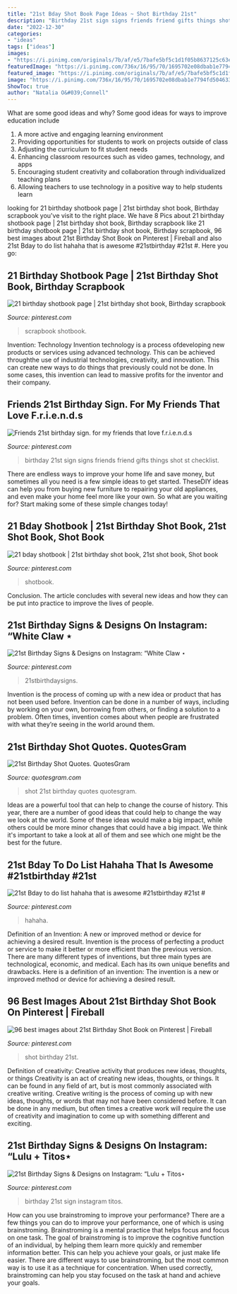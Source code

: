 ```yaml
---
title: "21st Bday Shot Book Page Ideas ~ Shot Birthday 21st"
description: "Birthday 21st sign signs friends friend gifts things shot st checklist"
date: "2022-12-30"
categories:
- "ideas"
tags: ["ideas"]
images:
- "https://i.pinimg.com/originals/7b/af/e5/7bafe5bf5c1d1f05b8637125c63ed702.jpg"
featuredImage: "https://i.pinimg.com/736x/16/95/70/1695702e08dbab1e7794fd5046338b7a.jpg"
featured_image: "https://i.pinimg.com/originals/7b/af/e5/7bafe5bf5c1d1f05b8637125c63ed702.jpg"
image: "https://i.pinimg.com/736x/16/95/70/1695702e08dbab1e7794fd5046338b7a.jpg"
ShowToc: true
author: "Natalia O&#039;Connell"
---
```



What are some good ideas and why?
Some good ideas for ways to improve education include 
1. A more active and engaging learning environment 
2. Providing opportunities for students to work on projects outside of class 
3. Adjusting the curriculum to fit student needs 
4. Enhancing classroom resources such as video games, technology, and apps 
5. Encouraging student creativity and collaboration through individualized teaching plans 
6. Allowing teachers to use technology in a positive way to help students learn 

	

		
looking for 21 birthday shotbook page | 21st birthday shot book, Birthday scrapbook you've visit to the right place. We have 8 Pics about 21 birthday shotbook page | 21st birthday shot book, Birthday scrapbook like 21 birthday shotbook page | 21st birthday shot book, Birthday scrapbook, 96 best images about 21st Birthday Shot Book on Pinterest | Fireball and also 21st Bday to do list hahaha that is awesome #21stbirthday #21st #. Here you go:
		
    
## 21 Birthday Shotbook Page | 21st Birthday Shot Book, Birthday Scrapbook

<img loading=lazy src="https://i.pinimg.com/originals/da/cf/bc/dacfbce2875968dcdb058ec55709654c.jpg" onerror="this.onerror=null;this.src='https://tse3.mm.bing.net/th?id=OIP.o4HCoqSawqP-KBT7rBHO_gHaJ4&amp;pid=15.1';" alt="21 birthday shotbook page | 21st birthday shot book, Birthday scrapbook">

_Source: pinterest.com_

>scrapbook shotbook. 

	

Invention: Technology
Invention technology is a process ofdeveloping new products or services using advanced technology. This can be achieved throughthe use of industrial technologies, creativity, and innovation. This can create new ways to do things that previously could not be done. In some cases, this invention can lead to massive profits for the inventor and their company.

    
## Friends 21st Birthday Sign. For My Friends That Love F.r.i.e.n.d.s

<img loading=lazy src="https://i.pinimg.com/originals/e3/e8/15/e3e8155416bbe14aec3ac8246895cacd.jpg" onerror="this.onerror=null;this.src='https://tse1.mm.bing.net/th?id=OIP.r4ZiKPMAc5nMMrRk4iWgdAHaJ4&amp;pid=15.1';" alt="Friends 21st birthday sign. for my friends that love f.r.i.e.n.d.s">

_Source: pinterest.com_

>birthday 21st sign signs friends friend gifts things shot st checklist. 

	

There are endless ways to improve your home life and save money, but sometimes all you need is a few simple ideas to get started. TheseDIY ideas can help you from buying new furniture to repairing your old appliances, and even make your home feel more like your own. So what are you waiting for? Start making some of these simple changes today!

    
## 21 Bday Shotbook | 21st Birthday Shot Book, 21st Shot Book, Shot Book

<img loading=lazy src="https://i.pinimg.com/originals/d6/f2/d4/d6f2d452dbf10e0305d516d2f3f5450a.jpg" onerror="this.onerror=null;this.src='https://tse1.mm.bing.net/th?id=OIP.eFrcLmiyf_vyCJ1UMiCMFgHaJ4&amp;pid=15.1';" alt="21 bday shotbook | 21st birthday shot book, 21st shot book, Shot book">

_Source: pinterest.com_

>shotbook. 

	

Conclusion.
The article concludes with several new ideas and how they can be put into practice to improve the lives of people.

    
## 21st Birthday Signs &amp; Designs On Instagram: “White Claw ⋆

<img loading=lazy src="https://i.pinimg.com/originals/0c/13/5d/0c135d5646f6733602603ee805014b81.jpg" onerror="this.onerror=null;this.src='https://tse2.mm.bing.net/th?id=OIP.YWZiAtaCHtYC8gej1w4acAHaHZ&amp;pid=15.1';" alt="21st Birthday Signs &amp; Designs on Instagram: “White Claw ⋆">

_Source: pinterest.com_

>21stbirthdaysigns. 

	

Invention is the process of coming up with a new idea or product that has not been used before. Invention can be done in a number of ways, including by working on your own, borrowing from others, or finding a solution to a problem. Often times, invention comes about when people are frustrated with what they’re seeing in the world around them.

    
## 21st Birthday Shot Quotes. QuotesGram

<img loading=lazy src="https://cdn.quotesgram.com/img/13/5/540818418-IMG_20111122_120350.jpg" onerror="this.onerror=null;this.src='https://tse1.mm.bing.net/th?id=OIP._4ZAUJAMav36UJEM3DbnOgHaFj&amp;pid=15.1';" alt="21st Birthday Shot Quotes. QuotesGram">

_Source: quotesgram.com_

>shot 21st birthday quotes quotesgram. 

	

Ideas are a powerful tool that can help to change the course of history. This year, there are a number of good ideas that could help to change the way we look at the world. Some of these ideas would make a big impact, while others could be more minor changes that could have a big impact. We think it's important to take a look at all of them and see which one might be the best for the future.

    
## 21st Bday To Do List Hahaha That Is Awesome #21stbirthday #21st #

<img loading=lazy src="https://i.pinimg.com/736x/16/95/70/1695702e08dbab1e7794fd5046338b7a.jpg" onerror="this.onerror=null;this.src='https://tse1.mm.bing.net/th?id=OIP.19HqDqEtSzS5hxXi_TFERgHaNM&amp;pid=15.1';" alt="21st Bday to do list hahaha that is awesome #21stbirthday #21st #">

_Source: pinterest.com_

>hahaha. 

	

Definition of an Invention: A new or improved method or device for achieving a desired result.
Invention is the process of perfecting a product or service to make it better or more efficient than the previous version. There are many different types of inventions, but three main types are technological, economic, and medical. Each has its own unique benefits and drawbacks. Here is a definition of an invention: 
The invention is a new or improved method or device for achieving a desired result.

    
## 96 Best Images About 21st Birthday Shot Book On Pinterest | Fireball

<img loading=lazy src="https://s-media-cache-ak0.pinimg.com/736x/0e/36/69/0e366996a526408ed3940a052cf2c48c.jpg" onerror="this.onerror=null;this.src='https://tse2.mm.bing.net/th?id=OIP.F6kcMG1yOCWhA3TMTYEKmAHaFj&amp;pid=15.1';" alt="96 best images about 21st Birthday Shot Book on Pinterest | Fireball">

_Source: pinterest.com_

>shot birthday 21st. 

	

Definition of creativity: Creative activity that produces new ideas, thoughts, or things
Creativity is an act of creating new ideas, thoughts, or things. It can be found in any field of art, but is most commonly associated with creative writing. Creative writing is the process of coming up with new ideas, thoughts, or words that may not have been considered before. It can be done in any medium, but often times a creative work will require the use of creativity and imagination to come up with something different and exciting.

    
## 21st Birthday Signs &amp; Designs On Instagram: “Lulu + Titos⋆

<img loading=lazy src="https://i.pinimg.com/originals/7b/af/e5/7bafe5bf5c1d1f05b8637125c63ed702.jpg" onerror="this.onerror=null;this.src='https://tse2.mm.bing.net/th?id=OIP.dZNBwOTnY1nCm8KeJhlDFQHaHa&amp;pid=15.1';" alt="21st Birthday Signs &amp; Designs on Instagram: “Lulu + Titos⋆">

_Source: pinterest.com_

>birthday 21st sign instagram titos. 

	

How can you use brainstroming to improve your performance?
There are a few things you can do to improve your performance, one of which is using brainstroming. Brainstroming is a mental practice that helps focus and focus on one task. The goal of brainstroming is to improve the cognitive function of an individual, by helping them learn more quickly and remember information better. This can help you achieve your goals, or just make life easier. There are different ways to use brainstroming, but the most common way is to use it as a technique for concentration. When used correctly, brainstroming can help you stay focused on the task at hand and achieve your goals.

